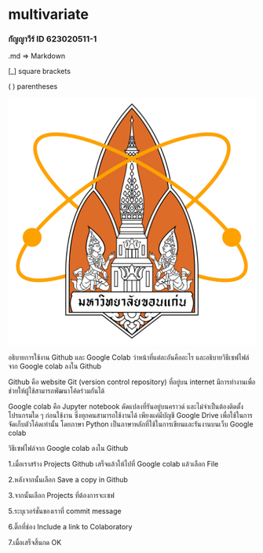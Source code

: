 # multivariate

### กัญญาวีร์ ID 623020511-1

 .md => Markdown
 
 [_] square brackets
 
 ( ) parentheses
 
 ![Science_KKU](Science_KKU.png)
 
 
 อธิบายการใช้งาน Github และ Google Colab ว่าหน้าที่แต่ละอันคืออะไร และอธิบายวิธีเซฟไฟล์จาก Google colab ลงใน Github
 
 
Github  คือ website Git (version control repository) ที่อยู่บน internet มีการทำงานเพื่อช่วยให้ผู้ใช้สามารถพัฒนาโค้ดร่วมกันได้
 
Google colab   คือ Jupyter notebook ดัดแปลงที่รันอยู่บนคราวด์ และไม่จำเป็นต้องติดตั้งโปรแกรมใด ๆ ก่อนใช้งาน ซึ่งทุกคนสามารถใช้งานได้ เพียงแค่มีบัญชี Google Drive เพื่อใช้ในการจัดเก็บตัวโค้ดเท่านั้น โดยภาษา Python เป็นภาษาหลักที่ใช้ในการเขียนและรันงานบนเว็บ Google colab
  
วิธีเซฟไฟล์จาก Google colab ลงใน Github

  1.เมื่อเราสร้าง Projects Github เสร็จแล้วให้ไปที่ Google colab แล้วเลือก File
  
  2.หลังจากนั้นเลือก Save a copy in Github
  
  3.จากนั้นเลือก Projects ที่ต้องการจะเซฟ
  
  5.ระบุเวอร์ชั่นของเราที่ commit message
  
  6.ติ๊กที่ช่อง Include a link to Colaboratory
  
  7.เมื่อเสร็จสิ้นกด OK
